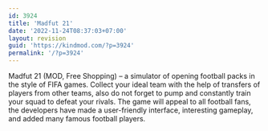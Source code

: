 ```yaml
---
id: 3924
title: 'Madfut 21'
date: '2022-11-24T08:37:03+07:00'
layout: revision
guid: 'https://kindmod.com/?p=3924'
permalink: '/?p=3924'
---
```


Madfut 21 (MOD, Free Shopping) – a simulator of opening football packs in the style of FIFA games. Collect your ideal team with the help of transfers of players from other teams, also do not forget to pump and constantly train your squad to defeat your rivals. The game will appeal to all football fans, the developers have made a user-friendly interface, interesting gameplay, and added many famous football players.